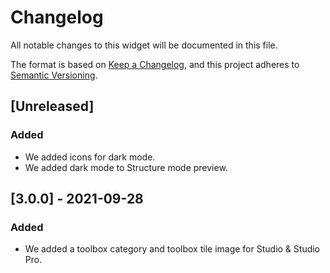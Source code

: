 # Changelog
All notable changes to this widget will be documented in this file.

The format is based on [Keep a Changelog](https://keepachangelog.com/en/1.0.0/), and this project adheres to [Semantic Versioning](https://semver.org/spec/v2.0.0.html).

## [Unreleased]

### Added
- We added icons for dark mode.
- We added dark mode to Structure mode preview.

## [3.0.0] - 2021-09-28

### Added
- We added a toolbox category and toolbox tile image for Studio & Studio Pro.
